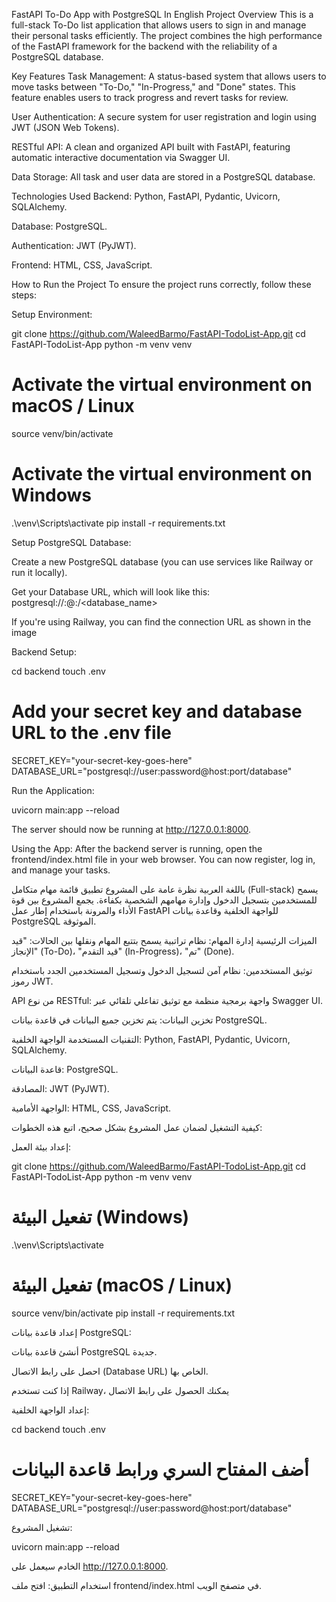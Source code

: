 FastAPI To-Do App with PostgreSQL
In English
Project Overview
This is a full-stack To-Do list application that allows users to sign in and manage their personal tasks efficiently. The project combines the high performance of the FastAPI framework for the backend with the reliability of a PostgreSQL database.

Key Features
Task Management: A status-based system that allows users to move tasks between "To-Do," "In-Progress," and "Done" states. This feature enables users to track progress and revert tasks for review.

User Authentication: A secure system for user registration and login using JWT (JSON Web Tokens).

RESTful API: A clean and organized API built with FastAPI, featuring automatic interactive documentation via Swagger UI.

Data Storage: All task and user data are stored in a PostgreSQL database.

Technologies Used
Backend: Python, FastAPI, Pydantic, Uvicorn, SQLAlchemy.

Database: PostgreSQL.

Authentication: JWT (PyJWT).

Frontend: HTML, CSS, JavaScript.

How to Run the Project
To ensure the project runs correctly, follow these steps:

Setup Environment:

git clone https://github.com/WaleedBarmo/FastAPI-TodoList-App.git
cd FastAPI-TodoList-App
python -m venv venv
# Activate the virtual environment on macOS / Linux
source venv/bin/activate
# Activate the virtual environment on Windows
.\venv\Scripts\activate
pip install -r requirements.txt

Setup PostgreSQL Database:

Create a new PostgreSQL database (you can use services like Railway or run it locally).

Get your Database URL, which will look like this:
postgresql://<username>:<password>@<host>:<port>/<database_name>

If you're using Railway, you can find the connection URL as shown in the image

Backend Setup:

cd backend
touch .env
# Add your secret key and database URL to the .env file
SECRET_KEY="your-secret-key-goes-here"
DATABASE_URL="postgresql://user:password@host:port/database"

Run the Application:

uvicorn main:app --reload

The server should now be running at http://127.0.0.1:8000.

Using the App:
After the backend server is running, open the frontend/index.html file in your web browser. You can now register, log in, and manage your tasks.

باللغة العربية
نظرة عامة على المشروع
تطبيق قائمة مهام متكامل (Full-stack) يسمح للمستخدمين بتسجيل الدخول وإدارة مهامهم الشخصية بكفاءة. يجمع المشروع بين قوة الأداء والمرونة باستخدام إطار عمل FastAPI للواجهة الخلفية وقاعدة بيانات PostgreSQL الموثوقة.

الميزات الرئيسية
إدارة المهام: نظام تراتبية يسمح بتتبع المهام ونقلها بين الحالات: "قيد الإنجاز" (To-Do)، "قيد التقدم" (In-Progress)، "تم" (Done).

توثيق المستخدمين: نظام آمن لتسجيل الدخول وتسجيل المستخدمين الجدد باستخدام رموز JWT.

API من نوع RESTful: واجهة برمجية منظمة مع توثيق تفاعلي تلقائي عبر Swagger UI.

تخزين البيانات: يتم تخزين جميع البيانات في قاعدة بيانات PostgreSQL.

التقنيات المستخدمة
الواجهة الخلفية: Python, FastAPI, Pydantic, Uvicorn, SQLAlchemy.

قاعدة البيانات: PostgreSQL.

المصادقة: JWT (PyJWT).

الواجهة الأمامية: HTML, CSS, JavaScript.

كيفية التشغيل
لضمان عمل المشروع بشكل صحيح، اتبع هذه الخطوات:

إعداد بيئة العمل:

git clone https://github.com/WaleedBarmo/FastAPI-TodoList-App.git
cd FastAPI-TodoList-App
python -m venv venv
# تفعيل البيئة (Windows)
.\venv\Scripts\activate
# تفعيل البيئة (macOS / Linux)
source venv/bin/activate
pip install -r requirements.txt

إعداد قاعدة بيانات PostgreSQL:

أنشئ قاعدة بيانات PostgreSQL جديدة.

احصل على رابط الاتصال (Database URL) الخاص بها.

إذا كنت تستخدم Railway، يمكنك الحصول على رابط الاتصال

إعداد الواجهة الخلفية:

cd backend
touch .env
# أضف المفتاح السري ورابط قاعدة البيانات
SECRET_KEY="your-secret-key-goes-here"
DATABASE_URL="postgresql://user:password@host:port/database"

تشغيل المشروع:

uvicorn main:app --reload

الخادم سيعمل على http://127.0.0.1:8000.

استخدام التطبيق:
افتح ملف frontend/index.html في متصفح الويب.